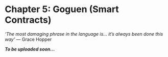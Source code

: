 # Chapter 5: Goguen (Smart Contracts)

*‘The most damaging phrase in the language is... it’s always been done this way’* ― Grace Hopper


**_To be uploaded soon..._**



[^01]:
[^02]:
[^03]:
[^04]:
[^05]:
[^06]:
[^07]:
[^08]:
[^09]:
[^10]:
[^11]:

[^70]:
[^71]:
[^72]:
[^73]:
[^74]:
